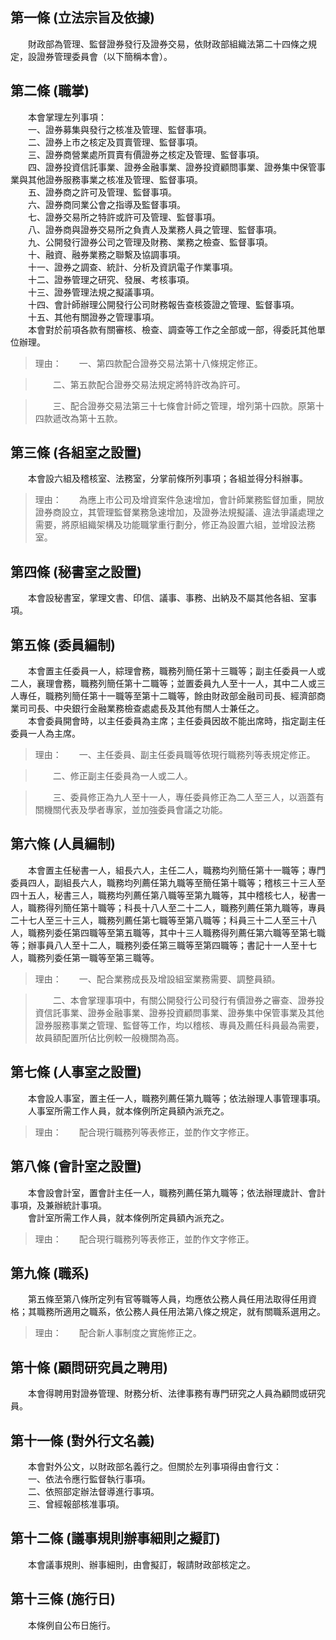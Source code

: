 第一條 (立法宗旨及依據)
-----------------------
　　財政部為管理、監督證券發行及證券交易，依財政部組織法第二十四條之規定，設證券管理委員會（以下簡稱本會）。  


第二條 (職掌)
-------------
　　本會掌理左列事項：  
　　一、證券募集與發行之核准及管理、監督事項。  
　　二、證券上市之核定及買賣管理、監督事項。  
　　三、證券商營業處所買賣有價證券之核定及管理、監督事項。  
　　四、證券投資信託事業、證券金融事業、證券投資顧問事業、證券集中保管事業與其他證券服務事業之核准及管理、監督事項。  
　　五、證券商之許可及管理、監督事項。  
　　六、證券商同業公會之指導及監督事項。  
　　七、證券交易所之特許或許可及管理、監督事項。  
　　八、證券商與證券交易所之負責人及業務人員之管理、監督事項。  
　　九、公開發行證券公司之管理及財務、業務之檢查、監督事項。  
　　十、融資、融券業務之聯繫及協調事項。  
　　十一、證券之調查、統計、分析及資訊電子作業事項。  
　　十二、證券管理之研究、發展、考核事項。  
　　十三、證券管理法規之擬議事項。  
　　十四、會計師辦理公開發行公司財務報告查核簽證之管理、監督事項。  
　　十五、其他有關證券之管理事項。  
　　本會對於前項各款有關審核、檢查、調查等工作之全部或一部，得委託其他單位辦理。  
> 理由：　　一、第四款配合證券交易法第十八條規定修正。

> 　　二、第五款配合證券交易法規定將特許改為許可。

> 　　三、配合證券交易法第三十七條會計師之管理，增列第十四款。原第十四款遞改為第十五款。



第三條 (各組室之設置)
---------------------
　　本會設六組及稽核室、法務室，分掌前條所列事項；各組並得分科辦事。  
> 理由：　　為應上市公司及增資案件急速增加，會計師業務監督加重，開放證券商設立，其管理監督業務急速增加，及證券法規擬議、違法爭議處理之需要，將原組織架構及功能職掌重行劃分，修正為設置六組，並增設法務室。



第四條 (秘書室之設置)
---------------------
　　本會設秘書室，掌理文書、印信、議事、事務、出納及不屬其他各組、室事項。  


第五條 (委員編制)
-----------------
　　本會置主任委員一人，綜理會務，職務列簡任第十三職等；副主任委員一人或二人，襄理會務，職務列簡任第十二職等；並置委員九人至十一人，其中二人或三人專任，職務列簡任第十一職等至第十二職等，餘由財政部金融司司長、經濟部商業司司長、中央銀行金融業務檢查處處長及其他有關人士兼任之。  
　　本會委員開會時，以主任委員為主席；主任委員因故不能出席時，指定副主任委員一人為主席。  
> 理由：　　一、主任委員、副主任委員職等依現行職務列等表規定修正。

> 　　二、修正副主任委員為一人或二人。

> 　　三、委員修正為九人至十一人，專任委員修正為二人至三人，以涵蓋有關機關代表及學者專家，並加強委員會議之功能。



第六條 (人員編制)
-----------------
　　本會置主任秘書一人，組長六人，主任二人，職務均列簡任第十一職等；專門委員四人，副組長六人，職務均列薦任第九職等至簡任第十職等；稽核三十三人至四十五人，秘書三人，職務均列薦任第八職等至第九職等，其中稽核七人，秘書一人，職務得列簡任第十職等；科長十八人至二十二人，職務列薦任第九職等，專員二十七人至三十三人，職務列薦任第七職等至第八職等；科員三十二人至三十八人，職務列委任第四職等至第五職等，其中十三人職務得列薦任第六職等至第七職等；辦事員八人至十二人，職務列委任第三職等至第四職等；書記十一人至十七人，職務列委任第一職等至第三職等。  
> 理由：　　一、配合業務成長及增設組室業務需要、調整員額。

> 　　二、本會掌理事項中，有關公開發行公司發行有價證券之審查、證券投資信託事業、證券金融事業、證券投資顧問事業、證券集中保管事業及其他證券服務事業之管理、監督等工作，均以稽核、專員及薦任科員最為需要，故員額配置所佔比例較一般機關為高。



第七條 (人事室之設置)
---------------------
　　本會設人事室，置主任一人，職務列薦任第九職等；依法辦理人事管理事項。  
　　人事室所需工作人員，就本條例所定員額內派充之。  
> 理由：　　配合現行職務列等表修正，並酌作文字修正。



第八條 (會計室之設置)
---------------------
　　本會設會計室，置會計主任一人，職務列薦任第九職等；依法辦理歲計、會計事項，及兼辦統計事項。  
　　會計室所需工作人員，就本條例所定員額內派充之。  
> 理由：　　配合現行職務列等表修正，並酌作文字修正。



第九條 (職系)
-------------
　　第五條至第八條所定列有官等職等人員，均應依公務人員任用法取得任用資格；其職務所適用之職系，依公務人員任用法第八條之規定，就有關職系選用之。  
> 理由：　　配合新人事制度之實施修正之。



第十條 (顧問研究員之聘用)
-------------------------
　　本會得聘用對證券管理、財務分析、法律事務有專門研究之人員為顧問或研究員。  


第十一條 (對外行文名義)
-----------------------
　　本會對外公文，以財政部名義行之。但關於左列事項得由會行文：  
　　一、依法令應行監督執行事項。  
　　二、依照部定辦法督導進行事項。  
　　三、曾經報部核准事項。  


第十二條 (議事規則辦事細則之擬訂)
---------------------------------
　　本會議事規則、辦事細則，由會擬訂，報請財政部核定之。  


第十三條 (施行日)
-----------------
　　本條例自公布日施行。